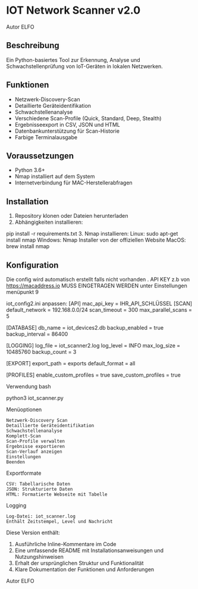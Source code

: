 # IOT Network Scanner v2.0
Autor
ELFO

## Beschreibung
Ein Python-basiertes Tool zur Erkennung, Analyse und Schwachstellenprüfung von IoT-Geräten in lokalen Netzwerken.

## Funktionen
- Netzwerk-Discovery-Scan
- Detaillierte Geräteidentifikation
- Schwachstellenanalyse
- Verschiedene Scan-Profile (Quick, Standard, Deep, Stealth)
- Ergebnisseexport in CSV, JSON und HTML
- Datenbankunterstützung für Scan-Historie
- Farbige Terminalausgabe

## Voraussetzungen
- Python 3.6+
- Nmap installiert auf dem System
- Internetverbindung für MAC-Herstellerabfragen

## Installation
1. Repository klonen oder Dateien herunterladen
2. Abhängigkeiten installieren:

pip install -r requirements.txt
3. Nmap installieren:
Linux: sudo apt-get install nmap
Windows: Nmap Installer von der offiziellen Website
MacOS: brew install nmap

## Konfiguration

Die config wird automatisch erstellt falls nicht vorhanden . API KEY z.b von https://macaddress.io MUSS EINGETRAGEN WERDEN unter Einstellungen menüpunkt 9


iot_config2.ini anpassen:
[API]
mac_api_key = IHR_API_SCHLÜSSEL
[SCAN]
default_network = 192.168.0.0/24
scan_timeout = 300
max_parallel_scans = 5

[DATABASE]
db_name = iot_devices2.db
backup_enabled = true
backup_interval = 86400

[LOGGING]
log_file = iot_scanner2.log
log_level = INFO
max_log_size = 10485760
backup_count = 3

[EXPORT]
export_path = exports
default_format = all

[PROFILES]
enable_custom_profiles = true
save_custom_profiles = true


Verwendung
bash

python3 iot_scanner.py


Menüoptionen

    Netzwerk-Discovery Scan
    Detaillierte Geräteidentifikation
    Schwachstellenanalyse
    Komplett-Scan
    Scan-Profile verwalten
    Ergebnisse exportieren
    Scan-Verlauf anzeigen
    Einstellungen
    Beenden

Exportformate

    CSV: Tabellarische Daten
    JSON: Strukturierte Daten
    HTML: Formatierte Webseite mit Tabelle

Logging

    Log-Datei: iot_scanner.log
    Enthält Zeitstempel, Level und Nachricht


Diese Version enthält:
1. Ausführliche Inline-Kommentare im Code
2. Eine umfassende README mit Installationsanweisungen und Nutzungshinweisen
3. Erhalt der ursprünglichen Struktur und Funktionalität
4. Klare Dokumentation der Funktionen und Anforderungen


Autor
ELFO
